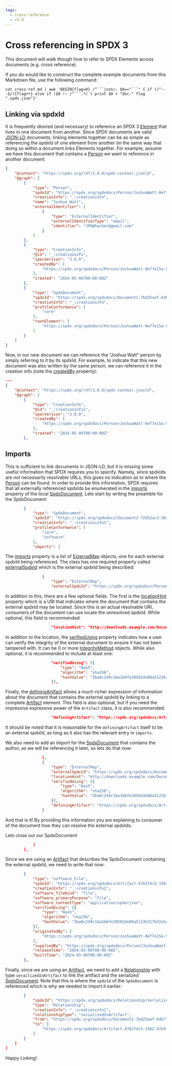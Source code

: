 ```yaml
---
tags:
  - cross-reference
  - v3.0
---
```


# Cross referencing in SPDX 3

This document will walk though how to refer to SPDX Elements across documents
(e.g. cross reference).

If you do would like to construct the complete example documents from this
Markdown file, use the following command:

```shell
cat cross-ref.md | awk 'BEGIN{flag=0} /^```json/, $0=="```" { if (/^---$/){flag++} else if ($0 !~ /^```.*/ ) print $0 > "doc-" flag ".spdx.json"}'
```

## Linking via spdxId

It is frequently desired (and necessary) to reference an SPDX 3
[Element][Class_Element] that lives in one document from another. Since SPDX
documents are valid [JSON-LD][JSON_LD] documents, linking elements together can
be as simple as referencing the spdxId of one element from another (in the same
way that doing so within a document links Elements together. For example,
assume we have this document that contains a [Person][Class_Person] we want to
reference in another document:

```json
{
    "@context": "https://spdx.org/rdf/3.0.0/spdx-context.jsonld",
    "@graph": [
        {
            "type": "Person",
            "spdxId": "https://spdx.org/spdxdocs/Person/JoshuaWatt-0ef7e15a-5628-4bd9-8485-a3eace6dcc4f",
            "creationInfo": "_:creationinfo",
            "name": "Joshua Watt",
            "externalIdentifier": [
                {
                    "type": "ExternalIdentifier",
                    "externalIdentifierType": "email",
                    "identifier": "JPEWhacker@gmail.com"
                }
            ]
        },
        {
            "type": "CreationInfo",
            "@id": "_:creationinfo",
            "specVersion": "3.0.0",
            "createdBy": [
                "https://spdx.org/spdxdocs/Person/JoshuaWatt-0ef7e15a-5628-4bd9-8485-a3eace6dcc4f"
            ],
            "created": "2024-03-06T00:00:00Z"
        },
        {
            "type": "SpdxDocument",
            "spdxId": "https://spdx.org/spdxdocs/Document1-7bd25aaf-64b7-4ccc-aa85-84695cef4c17",
            "creationInfo": "_:creationinfo",
            "profileConformance": [
                "core"
            ],
            "rootElement": [
                "https://spdx.org/spdxdocs/Person/JoshuaWatt-0ef7e15a-5628-4bd9-8485-a3eace6dcc4f"
            ]
        }
    ]
}
```

Now, in our new document we can reference the "Joshua Watt" person by simply
referring to it by its spdxId. For example, to indicate that this new document
was also written by the same person, we can reference it in the creation info
(note the [createdBy][Property_createdBy] property):

```json
---
{
    "@context": "https://spdx.org/rdf/3.0.0/spdx-context.jsonld",
    "@graph": [
        {
            "type": "CreationInfo",
            "@id": "_:creationinfo1",
            "specVersion": "3.0.0",
            "createdBy": [
                "https://spdx.org/spdxdocs/Person/JoshuaWatt-0ef7e15a-5628-4bd9-8485-a3eace6dcc4f"
            ],
            "created": "2024-05-08T00:00:00Z"
        },
```

## Imports

This is sufficient to link documents in JSON-LD, but it is missing some useful
information that SPDX requires you to specify. Namely, since spdxIds are _not_
necessarily resolvable URLs, this gives no indication as to where the
[Person][Class_Person] can be found. In order to provide this information, SPDX
requires that all externally referenced spdxIds be enumerated in the
[imports][Property_imports] property of the local
[SpdxDocument][Class_SpdxDocument]. Lets start by writing the preamble for the
SpdxDocument:

```json
        {
            "type": "SpdxDocument",
            "spdxId": "https://spdx.org/spdxdocs/Document2-72d52ac3-3642-47be-9f83-8fbef6a962b4",
            "creationInfo": "_:creationinfo1",
            "profileConformance": [
                "core",
                "software"
            ],
            "imports": [
```

The [imports][Property_imports] property is a list of
[ExternalMap][Class_ExternalMap] objects, one for each external spdxId being
referenced. The class has one required property called
[externalSpdxId][Property_externalSpdxId] which is the external spdxId being
described:

```json
                {
                    "type": "ExternalMap",
                    "externalSpdxId": "https://spdx.org/spdxdocs/Person/JoshuaWatt-0ef7e15a-5628-4bd9-8485-a3eace6dcc4f",

```

In addition to this, there are a few optional fields. The first is the
[locationHint][Property_locationHint] property which is a URI that indicates
where the document that contains the external spdxId may be located. Since this
is an actual resolvable URI, consumers of the document can use locate the
unresolved spdxId. While optional, this field is recommended:

```json
                    "locationHint": "http://downloads.example.com/Document1.spdx.json",
```

In addition to the location, the [verifiedUsing][Property_verifiedUsing]
property indicates how a user can verify the integrity of the external document
to ensure it has not been tampered with. It can be 0 or more
[IntegrityMethod][Class_IntegrityMethod] objects. While also optional, it is
recommended to include at least one:

```json
                    "verifiedUsing": [{
                        "type": "Hash",
                        "algorithm": "sha256",
                        "hashValue": "3ba8c249c1ba1b6fe20582de88a5123b317632a5a94ba27199d01724df4eb149"
                    }],
```

Finally, the [definingArtifact][Property_definingArtifact] allows a much richer
expression of information about the document that contains the external spdxId
by linking to a complete [Artifact][Class_Artifact] element. This field is also
optional, but if you need the impressive expressive power of the `Artifact`
class, it is also recommended:

```json
                    "definingArtifact": "https://spdx.org/spdxdocs/Artifact-4762f4c5-3362-47e9-9595-5182235ef577"
```

It should be noted that it is reasonable for the `definingArtifact` itself to
be an external spdxId, as long as it also has the relevant entry in `imports`.

We also need to add an import for the [SpdxDocument][Class_SpdxDocument] that
contains the author, as we will be referencing it later, so lets do that now:

```json
                },
                {
                    "type": "ExternalMap",
                    "externalSpdxId": "https://spdx.org/spdxdocs/Document1-7bd25aaf-64b7-4ccc-aa85-84695cef4c17",
                    "locationHint": "http://downloads.example.com/Document1.spdx.json",
                    "verifiedUsing": [{
                        "type": "Hash",
                        "algorithm": "sha256",
                        "hashValue": "3ba8c249c1ba1b6fe20582de88a5123b317632a5a94ba27199d01724df4eb149"
                    }],
                    "definingArtifact": "https://spdx.org/spdxdocs/Artifact-4762f4c5-3362-47e9-9595-5182235ef577"
                }
```

And that is it! By providing this information you are explaining to consumer of
the document how they can resolve the external spdxIds.

Lets close out our SpdxDocument

```json
            ]
        },
```

Since we are using an [Artifact][Class_Artifact] that describes the SpdxDocument
containing the external spdxId, we need to write that now:

```json
        {
            "type": "software_File",
            "spdxId": "https://spdx.org/spdxdocs/Artifact-4762f4c5-3362-47e9-9595-5182235ef577",
            "creationInfo": "_:creationinfo1",
            "software_fileKind": "file",
            "software_primaryPurpose": "file",
            "software_contentType": "application/spdx+json",
            "verifiedUsing": [{
                "type": "Hash",
                "algorithm": "sha256",
                "hashValue": "3ba8c249c1ba1b6fe20582de88a5123b317632a5a94ba27199d01724df4eb149"
            }],
            "originatedBy": [
                "https://spdx.org/spdxdocs/Person/JoshuaWatt-0ef7e15a-5628-4bd9-8485-a3eace6dcc4f"
            ],
            "suppliedBy": "https://spdx.org/spdxdocs/Person/JoshuaWatt-0ef7e15a-5628-4bd9-8485-a3eace6dcc4f",
            "releaseTime": "2024-03-06T00:00:00Z",
            "builtTime": "2024-03-06T00:00:00Z"
        },
```

Finally, since we are using an [Artifact][Class_Artifact], we need to add a
[Relationship][Class_Relationship] with type `serailizedInArtifact` to link the
artifact and the serialized [SpdxDocument][Class_SpdxDocument]. Note that this
is where the `spdxId` of the `SpdxDocument` is referenced which is why we
needed to import it earlier:

```json
        {
            "spdxId": "https://spdx.org/spdxdocs/Relationship/serializedInArtifact-141ec767-40f2-4aad-9658-ac2703f3a7d9",
            "type": "Relationship",
            "creationInfo": "_:creationinfo1",
            "relationshipType": "serializedInArtifact",
            "from": "https://spdx.org/spdxdocs/Document1-7bd25aaf-64b7-4ccc-aa85-84695cef4c17",
            "to": [
                "https://spdx.org/spdxdocs/Artifact-4762f4c5-3362-47e9-9595-5182235ef577"
            ]
        }
    ]
}
```

Happy Linking!

[Class_Artifact]: https://spdx.github.io/spdx-spec/v3.0/model/Core/Classes/Artifact
[Class_Element]: https://spdx.github.io/spdx-spec/v3.0/model/Core/Classes/Element
[Class_ExternalMap]: https://spdx.github.io/spdx-spec/v3.0/model/Core/Classes/ExternalMap
[Class_IntegrityMethod]: https://spdx.github.io/spdx-spec/v3.0/model/Core/Classes/IntegrityMethod
[Class_Person]: https://spdx.github.io/spdx-spec/v3.0/model/Core/Classes/Person
[Class_SpdxDocument]: https://spdx.github.io/spdx-spec/v3.0/model/Core/Classes/SpdxDocument
[Class_Relationship]: https://spdx.github.io/spdx-spec/v3.0/model/Core/Classes/Relationship
[JSON_LD]: https://json-ld.org/
[Property_createdBy]: https://spdx.github.io/spdx-spec/v3.0/model/Core/Properties/createdBy
[Property_definingArtifact]: https://spdx.github.io/spdx-spec/v3.0/model/Core/Properties/definingArtifact
[Property_externalSpdxId]: https://spdx.github.io/spdx-spec/v3.0/model/Core/Properties/externalSpdxId
[Property_imports]: https://spdx.github.io/spdx-spec/v3.0/model/Core/Properties/imports
[Property_verifiedUsing]: https://spdx.github.io/spdx-spec/v3.0/model/Core/Properties/verifiedUsing
[Property_locationHint]: https://spdx.github.io/spdx-spec/v3.0/model/Core/Properties/locationHint
